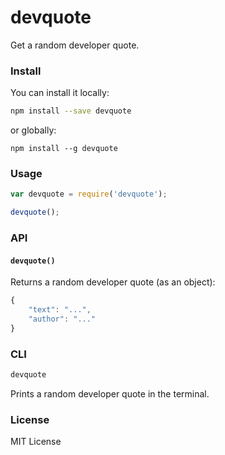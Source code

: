 devquote
========

Get a random developer quote.


### Install

You can install it locally:

```bash
npm install --save devquote
```

or globally:


```
npm install --g devquote
```


### Usage

```javascript
var devquote = require('devquote');

devquote();
```


### API

#### `devquote()`

Returns a random developer quote (as an object):

```javascript
{
    "text": "...",
    "author": "..."
}
```


### CLI

```bash
devquote
```

Prints a random developer quote in the terminal.


### License

MIT License
